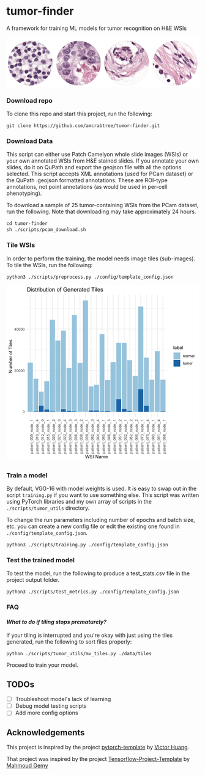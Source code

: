 # tumor-finder
A framework for training ML models for tumor recognition on H&amp;E WSIs

![](./img/tiles.png)

### Download repo

To clone this repo and start this project, run the following:

```
git clone https://github.com/amcrabtree/tumor-finder.git
```

### Download Data

This script can either use Patch Camelyon whole slide images (WSIs) or your own annotated WSIs from H&E stained slides. If you annotate your own slides, do it on QuPath and export the geojson file with all the options selected. This script accepts XML annotations (used for PCam dataset) or the QuPath .geojson formatted annotations. These are ROI-type annotations, not point annotations (as would be used in per-cell phenotyping). 

To download a sample of 25 tumor-containing WSIs from the PCam dataset, run the following. Note that downloading may take approximately 24 hours. 

```
cd tumor-finder
sh ./scripts/pcam_download.sh
```

### Tile WSIs

In order to perform the training, the model needs image tiles (sub-images). To tile the WSIs, run the following:

```
python3 ./scripts/preprocess.py ./config/template_config.json
```

![](./img/tile_distr.png)

### Train a model

By default, VGG-16 with model weights is used. It is easy to swap out in the script `training.py` if you want to use something else. This script was written using PyTorch libraries and my own array of scripts in the `./scripts/tumor_utils` directory. 

To change the run parameters including number of epochs and batch size, etc. you can create a new config file or edit the existing one found in `./config/template_config.json`. 

```
python3 ./scripts/training.py ./config/template_config.json
```

### Test the trained model

To test the model, run the following to produce a test_stats.csv file in the project output folder. 

```
python3 ./scripts/test_metrics.py ./config/template_config.json
```

### FAQ

#### *What to do if tiling stops prematurely?*

If your tiling is interrupted and you're okay with just using the tiles generated, run the following to sort files properly:

```
python ./scripts/tumor_utils/mv_tiles.py ./data/tiles
```

Proceed to train your model. 

## TODOs

- [ ] Troubleshoot model's lack of learning
- [ ] Debug model testing scripts 
- [ ] Add more config options

## Acknowledgements

This project is inspired by the project [pytorch-template](https://github.com/victoresque/pytorch-template) by [Victor Huang](https://github.com/victoresque).

That project was inspired by the project [Tensorflow-Project-Template](https://github.com/MrGemy95/Tensorflow-Project-Template) by [Mahmoud Gemy](https://github.com/MrGemy95)

